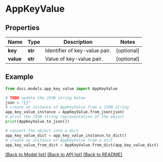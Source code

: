 # AppKeyValue


## Properties

Name | Type | Description | Notes
------------ | ------------- | ------------- | -------------
**key** | **str** | Identifier of key-value pair. | [optional] 
**value** | **str** | Value of key-value pair. | [optional] 

## Example

```python
from dscc.models.app_key_value import AppKeyValue

# TODO update the JSON string below
json = "{}"
# create an instance of AppKeyValue from a JSON string
app_key_value_instance = AppKeyValue.from_json(json)
# print the JSON string representation of the object
print(AppKeyValue.to_json())

# convert the object into a dict
app_key_value_dict = app_key_value_instance.to_dict()
# create an instance of AppKeyValue from a dict
app_key_value_from_dict = AppKeyValue.from_dict(app_key_value_dict)
```
[[Back to Model list]](../README.md#documentation-for-models) [[Back to API list]](../README.md#documentation-for-api-endpoints) [[Back to README]](../README.md)


